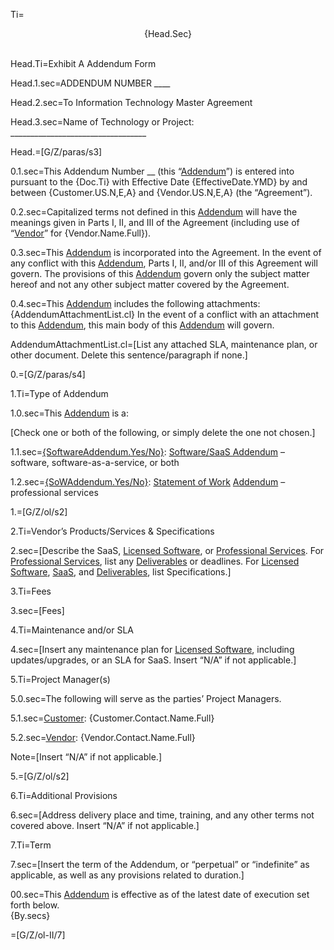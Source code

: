 Ti=<center>{Head.Sec}</center><br>

Head.Ti=Exhibit A Addendum Form

Head.1.sec=ADDENDUM NUMBER ____

Head.2.sec=To Information Technology Master Agreement

Head.3.sec=Name of Technology or Project: __________________________________

Head.=[G/Z/paras/s3]

0.1.sec=This Addendum Number __ (this “<a href='#Def.Addendum.sec' class='definedterm'>Addendum</a>”) is entered into pursuant to the {Doc.Ti} with Effective Date {EffectiveDate.YMD} by and between {Customer.US.N,E,A} and {Vendor.US.N,E,A} (the “Agreement”).

0.2.sec=Capitalized terms not defined in this <a href='#Def.Addendum.sec' class='definedterm'>Addendum</a> will have the meanings given in Parts I, II, and III of the Agreement (including use of “<a href='#Def.Vendor.sec' class='definedterm'>Vendor</a>” for {Vendor.Name.Full}).

0.3.sec=This <a href='#Def.Addendum.sec' class='definedterm'>Addendum</a> is incorporated into the Agreement. In the event of any conflict with this <a href='#Def.Addendum.sec' class='definedterm'>Addendum</a>, Parts I, II, and/or III of this Agreement will govern. The provisions of this <a href='#Def.Addendum.sec' class='definedterm'>Addendum</a> govern only the subject matter hereof and not any other subject matter covered by the Agreement.

0.4.sec=This <a href='#Def.Addendum.sec' class='definedterm'>Addendum</a> includes the following attachments: {AddendumAttachmentList.cl} In the event of a conflict with an attachment to this <a href='#Def.Addendum.sec' class='definedterm'>Addendum</a>, this main body of this <a href='#Def.Addendum.sec' class='definedterm'>Addendum</a> will govern.


AddendumAttachmentList.cl=<span class="missing">[List any attached SLA, maintenance plan, or other document. Delete this sentence/paragraph if none.]</span>

0.=[G/Z/paras/s4]

1.Ti=Type of Addendum

1.0.sec=This <a href='#Def.Addendum.sec' class='definedterm'>Addendum</a> is a:

[Check one or both of the following, or simply delete the one not chosen.]

1.1.sec=<u>{SoftwareAddendum.Yes/No}</u>:  <a href='#Def.Software/SaaS_Addendum.sec' class='definedterm'>Software/SaaS Addendum</a> – software, software-as-a-service, or both

1.2.sec=<u>{SoWAddendum.Yes/No}</u>:  <a href='#Def.Statement_of_Work.sec' class='definedterm'>Statement of Work</a> <a href='#Def.Addendum.sec' class='definedterm'>Addendum</a> – professional services

1.=[G/Z/ol/s2]

2.Ti=Vendor’s Products/Services & Specifications

2.sec=<span class="missing">[Describe the SaaS, <a href='#Def.Licensed_Software.sec' class='definedterm'>Licensed Software</a>, or <a href='#Def.Professional_Service.sec' class='definedterm'>Professional Services</a>. For <a href='#Def.Professional_Service.sec' class='definedterm'>Professional Services</a>, list any <a href='#Def.Deliverable.sec' class='definedterm'>Deliverables</a> or deadlines. For <a href='#Def.Licensed_Software.sec' class='definedterm'>Licensed Software</a>, <a href='#Def.SaaS.sec' class='definedterm'>SaaS</a>, and <a href='#Def.Deliverable.sec' class='definedterm'>Deliverables</a>, list Specifications.]</span>

3.Ti=Fees 

3.sec=<span class="missing">[Fees]</span>

4.Ti=Maintenance and/or SLA

4.sec=<span class="missing">[Insert any maintenance plan for <a href='#Def.Licensed_Software.sec' class='definedterm'>Licensed Software</a>, including updates/upgrades, or an SLA for SaaS. Insert “N/A” if not applicable.] </span>


5.Ti=Project Manager(s)

5.0.sec=The following will serve as the parties’ Project Managers.

5.1.sec=<span class="missing"><a href='#Def.Customer.sec' class='definedterm'>Customer</a>: {Customer.Contact.Name.Full}</span>

5.2.sec=<span class="missing"><a href='#Def.Vendor.sec' class='definedterm'>Vendor</a>: {Vendor.Contact.Name.Full}</span>

Note=[Insert “N/A” if not applicable.] 

5.=[G/Z/ol/s2]

6.Ti=Additional Provisions

6.sec=<span class="missing">[Address delivery place and time, training, and any other terms not covered above. Insert “N/A” if not applicable.]</span>


7.Ti=Term

7.sec=<span class="missing">[Insert the term of the Addendum, or “perpetual” or “indefinite” as applicable, as well as any provisions related to duration.]</span>

00.sec=This <a href='#Def.Addendum.sec' class='definedterm'>Addendum</a> is effective as of the latest date of execution set forth below.<br>{By.secs}

=[G/Z/ol-II/7]


